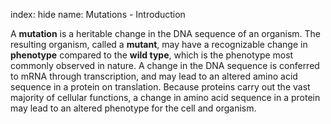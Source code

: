 index: hide
name: Mutations - Introduction

A  **mutation** is a heritable change in the DNA sequence of an organism. The resulting organism, called a  **mutant**, may have a recognizable change in  **phenotype** compared to the  **wild type**, which is the phenotype most commonly observed in nature. A change in the DNA sequence is conferred to mRNA through transcription, and may lead to an altered amino acid sequence in a protein on translation. Because proteins carry out the vast majority of cellular functions, a change in amino acid sequence in a protein may lead to an altered phenotype for the cell and organism.
